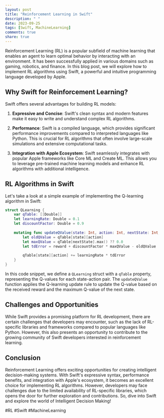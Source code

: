 ```yaml
---
layout: post
title: "Reinforcement Learning in Swift"
description: " "
date: 2023-09-25
tags: [Swift, MachineLearning]
comments: true
share: true
---
```


Reinforcement Learning (RL) is a popular subfield of machine learning that enables an agent to learn optimal behavior by interacting with an environment. It has been successfully applied in various domains such as gaming, robotics, and finance. In this blog post, we will explore how to implement RL algorithms using Swift, a powerful and intuitive programming language developed by Apple.

## Why Swift for Reinforcement Learning?

Swift offers several advantages for building RL models:

1. **Expressive and Concise**: Swift's clean syntax and modern features make it easy to write and understand complex RL algorithms. 

2. **Performance**: Swift is a compiled language, which provides significant performance improvements compared to interpreted languages like Python. This is crucial for RL algorithms that often involve large-scale simulations and extensive computational tasks.

3. **Integration with Apple Ecosystem**: Swift seamlessly integrates with popular Apple frameworks like Core ML and Create ML. This allows you to leverage pre-trained machine learning models and enhance RL algorithms with additional intelligence.

## RL Algorithms in Swift

Let's take a look at a simple example of implementing the Q-learning algorithm in Swift:

```swift
struct QLearning {
    var qTable: [[Double]]
    let learningRate: Double = 0.1
    let discountFactor: Double = 0.9
    
    mutating func updateQValue(state: Int, action: Int, nextState: Int, reward: Double) {
        let oldQValue = qTable[state][action]
        let maxQValue = qTable[nextState].max() ?? 0.0
        let tdError = reward + discountFactor * maxQValue - oldQValue
        
        qTable[state][action] += learningRate * tdError
    }
}
```

In this code snippet, we define a `QLearning` struct with a `qTable` property, representing the Q-values for each state-action pair. The `updateQValue` function applies the Q-learning update rule to update the Q-value based on the received reward and the maximum Q-value of the next state.

## Challenges and Opportunities

While Swift provides a promising platform for RL development, there are certain challenges that developers may encounter, such as the lack of RL-specific libraries and frameworks compared to popular languages like Python. However, this also presents an opportunity to contribute to the growing community of Swift developers interested in reinforcement learning.

## Conclusion

Reinforcement Learning offers exciting opportunities for creating intelligent decision-making systems. With Swift's expressive syntax, performance benefits, and integration with Apple's ecosystem, it becomes an excellent choice for implementing RL algorithms. However, developers may face challenges due to the limited availability of RL-specific libraries, which opens the door for further exploration and contributions. So, dive into Swift and explore the world of Intelligent Decision Making!

#RL #Swift #MachineLearning